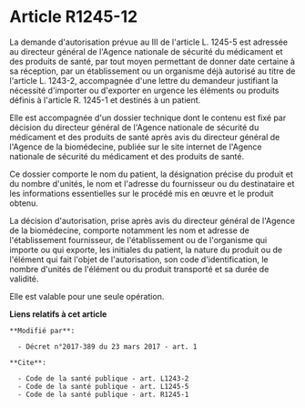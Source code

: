 # Article R1245-12

La demande d'autorisation prévue au III de l'article L. 1245-5 est adressée au directeur général de l'Agence nationale de
sécurité du médicament et des produits de santé, par tout moyen permettant de donner date certaine à sa réception, par un
établissement ou un organisme déjà autorisé au titre de l'article L. 1243-2, accompagnée d'une lettre du demandeur justifiant
la nécessité d'importer ou d'exporter en urgence les éléments ou produits définis à l'article R. 1245-1 et destinés à un
patient. 

Elle est accompagnée d'un dossier technique dont le contenu est fixé par décision du directeur général de l'Agence nationale
de sécurité du médicament et des produits de santé après avis du directeur général de l'Agence de la biomédecine, publiée sur
le site internet de l'Agence nationale de sécurité du médicament et des produits de santé. 

Ce dossier comporte le nom du patient, la désignation précise du produit et du nombre d'unités, le nom et l'adresse du
fournisseur ou du destinataire et les informations essentielles sur le procédé mis en œuvre et le produit obtenu. 

La décision d'autorisation, prise après avis du directeur général de l'Agence de la biomédecine, comporte notamment les nom
et adresse de l'établissement fournisseur, de l'établissement ou de l'organisme qui importe ou qui exporte, les initiales du
patient, la nature du produit ou de l'élément qui fait l'objet de l'autorisation, son code d'identification, le nombre
d'unités de l'élément ou du produit transporté et sa durée de validité. 

Elle est valable pour une seule opération.

**Liens relatifs à cet article**

	**Modifié par**:

	  - Décret n°2017-389 du 23 mars 2017 - art. 1

	**Cite**:

	  - Code de la santé publique - art. L1243-2
	  - Code de la santé publique - art. L1245-5
	  - Code de la santé publique - art. R1245-1
